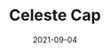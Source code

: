 ---
title: Celeste Cap
date: 2021-09-04
Author: IntroCar
base: CrownOwl
images: [
    "https://raw.githubusercontent.com/JumpKingPlus/JumpKingPlus.github.io/www/images/workshop/reskins/5-banner.png",
    "https://raw.githubusercontent.com/JumpKingPlus/JumpKingPlus.github.io/www/images/workshop/reskins/5-hover.png"
]
dlink: "https://github.com/JumpKingPlus/JumpKingPlus.github.io/raw/www/reskins/clothing/Celeste%20Cap.zip"
---